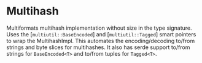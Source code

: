 # Multihash

Multiformats multihash implementation without size in the type signature. Uses
the [`multiutil::BaseEncoded`] and [`multiutil::Tagged`] smart pointers to 
wrap the MultihashImpl. This automates the encoding/decoding to/from strings 
and byte slices for multihashes. It also has serde support to/from strings for
`BaseEncoded<T>` and to/from tuples for `Tagged<T>`.
